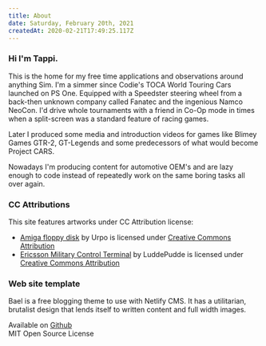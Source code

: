 ```yaml
---
title: About
date: Saturday, February 20th, 2021
createdAt: 2020-02-21T17:49:25.117Z
---
```

### Hi I'm Tappi.
This is the home for my free time applications and observations around anything Sim. 
I'm a simmer since Codie's TOCA World Touring Cars launched on PS One. Equipped with a 
Speedster steering wheel from a back-then unknown company called Fanatec
and the ingenious Namco NeoCon.
I'd drive whole tournaments with a friend in Co-Op mode in times when a split-screen was a
standard feature of racing games.

Later I produced some media and introduction videos for games like Blimey Games GTR-2, GT-Legends and
some predecessors of what would become Project CARS.

Nowadays I'm producing content for automotive OEM's and are lazy enough to
code instead of repeatedly work on the same boring tasks all over again.

### CC Attributions
This site features artworks under CC Attribution license:
- [Amiga floppy disk](https://skfb.ly/6T8uK) by Urpo is licensed under [Creative Commons Attribution](http://creativecommons.org/licenses/by/4.0/)
- [Ericsson Military Control Terminal](https://skfb.ly/6GtEV) by LuddePudde is licensed under [Creative Commons Attribution](http://creativecommons.org/licenses/by/4.0/)

### Web site template
Bael is a free blogging theme to use with Netlify CMS. It has a utilitarian, brutalist design that lends itself to written content and full width images.

Available on [Github](https://github.com/jake-101/bael-template)   
MIT Open Source License